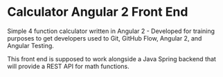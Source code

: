 # Calculator Angular 2 Front End

Simple 4 function calculator written in Angular 2 - Developed for training purposes to get developers used to Git, GitHub Flow, Angular 2, and Angular Testing.

This front end is supposed to work alongside a Java Spring backend that will provide a REST API for math functions.